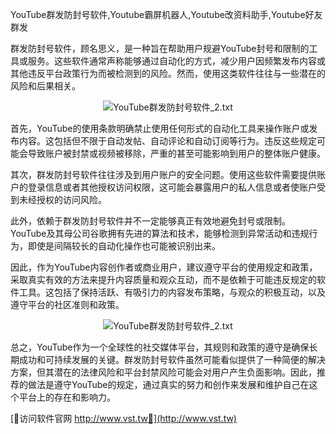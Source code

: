 YouTube群发防封号软件,Youtube霸屏机器人,Youtube改资料助手,Youtube好友群发

群发防封号软件，顾名思义，是一种旨在帮助用户规避YouTube封号和限制的工具或服务。这些软件通常声称能够通过自动化的方式，减少用户因频繁发布内容或其他违反平台政策行为而被检测到的风险。然而，使用这类软件往往与一些潜在的风险和后果相关。

 <center><img src="https://vst.tw/MP4/tuiguang/png/2.png" alt="YouTube群发防封号软件_2.txt"></center>

首先，YouTube的使用条款明确禁止使用任何形式的自动化工具来操作账户或发布内容。这包括但不限于自动发帖、自动评论和自动订阅等行为。违反这些规定可能会导致账户被封禁或视频被移除，严重的甚至可能影响到用户的整体账户健康。

其次，群发防封号软件往往涉及到用户账户的安全问题。使用这些软件需要提供账户的登录信息或者其他授权访问权限，这可能会暴露用户的私人信息或者使账户受到未经授权的访问风险。

此外，依赖于群发防封号软件并不一定能够真正有效地避免封号或限制。YouTube及其母公司谷歌拥有先进的算法和技术，能够检测到异常活动和违规行为，即使是间隔较长的自动化操作也可能被识别出来。

因此，作为YouTube内容创作者或商业用户，建议遵守平台的使用规定和政策，采取真实有效的方法来提升内容质量和观众互动，而不是依赖于可能违反规定的软件工具。这包括了保持活跃、有吸引力的内容发布策略，与观众的积极互动，以及遵守平台的社区准则和政策。

 <center><img src="https://vst.tw/MP4/tuiguang/png/2.png" alt="YouTube群发防封号软件_2.txt"></center>

总之，YouTube作为一个全球性的社交媒体平台，其规则和政策的遵守是确保长期成功和可持续发展的关键。群发防封号软件虽然可能看似提供了一种简便的解决方案，但其潜在的法律风险和平台封禁风险可能会对用户产生负面影响。因此，推荐的做法是遵守YouTube的规定，通过真实的努力和创作来发展和维护自己在这个平台上的存在和影响力。


[👻访问软件官网 http://www.vst.tw👻](http://www.vst.tw)
